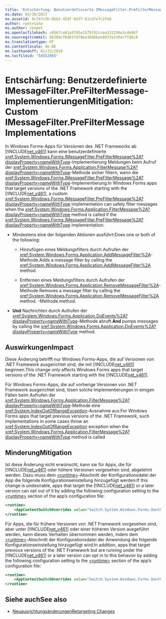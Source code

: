 ```yaml
---
title: 'Entschärfung: Benutzerdefinierte IMessageFilter.PreFilterMessage-Implementierungen'
ms.date: 03/30/2017
ms.assetid: 9cf47c5b-0bb2-45df-9437-61cd7e7c2f4d
author: rpetrusha
ms.author: ronpet
ms.openlocfilehash: c0567ce61a57d5e1575f42ccea332236e3cde987
ms.sourcegitcommit: 6b308cf6d627d78ee36dbbae8972a310ac7fd6c8
ms.translationtype: HT
ms.contentlocale: de-DE
ms.lasthandoff: 01/23/2019
ms.locfileid: "54552865"
---
```

# <a name="mitigation-custom-imessagefilterprefiltermessage-implementations"></a><span data-ttu-id="8e4f3-102">Entschärfung: Benutzerdefinierte IMessageFilter.PreFilterMessage-Implementierungen</span><span class="sxs-lookup"><span data-stu-id="8e4f3-102">Mitigation: Custom IMessageFilter.PreFilterMessage Implementations</span></span>
<span data-ttu-id="8e4f3-103">In Windows Forms-Apps für Versionen des .NET Frameworks ab [!INCLUDE[net_v461](../../../includes/net-v461-md.md)] kann eine benutzerdefinierte <xref:System.Windows.Forms.IMessageFilter.PreFilterMessage%2A?displayProperty=nameWithType>-Implementierung Meldungen beim Aufruf der <xref:System.Windows.Forms.Application.FilterMessage%2A?displayProperty=nameWithType>-Methode sicher filtern, wenn die <xref:System.Windows.Forms.IMessageFilter.PreFilterMessage%2A?displayProperty=nameWithType>-Implementierung:</span><span class="sxs-lookup"><span data-stu-id="8e4f3-103">In Windows Forms apps that target versions of the .NET Framework starting with the [!INCLUDE[net_v461](../../../includes/net-v461-md.md)], a custom <xref:System.Windows.Forms.IMessageFilter.PreFilterMessage%2A?displayProperty=nameWithType> implementation can safely filter messages when the <xref:System.Windows.Forms.Application.FilterMessage%2A?displayProperty=nameWithType> method is called if the <xref:System.Windows.Forms.IMessageFilter.PreFilterMessage%2A?displayProperty=nameWithType> implementation:</span></span>  
  
-   <span data-ttu-id="8e4f3-104">Mindestens eine der folgenden Aktionen ausführt:</span><span class="sxs-lookup"><span data-stu-id="8e4f3-104">Does one or both of the following:</span></span>  
  
    -   <span data-ttu-id="8e4f3-105">Hinzufügen eines Meldungsfilters durch Aufrufen der <xref:System.Windows.Forms.Application.AddMessageFilter%2A>-Methode.</span><span class="sxs-lookup"><span data-stu-id="8e4f3-105">Adds a message filter by calling the <xref:System.Windows.Forms.Application.AddMessageFilter%2A> method.</span></span>  
  
    -   <span data-ttu-id="8e4f3-106">Entfernen eines Meldungsfilters durch Aufrufen der <xref:System.Windows.Forms.Application.RemoveMessageFilter%2A>-Methode.</span><span class="sxs-lookup"><span data-stu-id="8e4f3-106">Removes a message filter by calling the <xref:System.Windows.Forms.Application.RemoveMessageFilter%2A> method.</span></span> <span data-ttu-id="8e4f3-107">-Methode.</span><span class="sxs-lookup"><span data-stu-id="8e4f3-107">method.</span></span>  
  
-   <span data-ttu-id="8e4f3-108">**Und** Nachrichten durch Aufrufen der <xref:System.Windows.Forms.Application.DoEvents%2A?displayProperty=nameWithType>-Methode abruft.</span><span class="sxs-lookup"><span data-stu-id="8e4f3-108">**And** pumps messages by calling the <xref:System.Windows.Forms.Application.DoEvents%2A?displayProperty=nameWithType> method.</span></span>  
  
## <a name="impact"></a><span data-ttu-id="8e4f3-109">Auswirkungen</span><span class="sxs-lookup"><span data-stu-id="8e4f3-109">Impact</span></span>  
 <span data-ttu-id="8e4f3-110">Diese Änderung betrifft nur Windows Forms-Apps, die auf Versionen von .NET Framework ausgerichtet sind, die mit [!INCLUDE[net_v461](../../../includes/net-v461-md.md)] beginnen.</span><span class="sxs-lookup"><span data-stu-id="8e4f3-110">This change only affects Windows Forms apps that target versions of the .NET Framework starting with the [!INCLUDE[net_v461](../../../includes/net-v461-md.md)].</span></span>  
  
 <span data-ttu-id="8e4f3-111">Für Windows Forms-Apps, die auf vorherige Versionen von .NET Framework ausgerichtet sind, lösen solche Implementierungen in einigen Fällen beim Aufrufen der <xref:System.Windows.Forms.Application.FilterMessage%2A?displayProperty=nameWithType>-Methode eine <xref:System.IndexOutOfRangeException>-Ausnahme aus.</span><span class="sxs-lookup"><span data-stu-id="8e4f3-111">For Windows Forms apps that target previous versions of the .NET Framework, such implementations in some cases throw an <xref:System.IndexOutOfRangeException> exception when the <xref:System.Windows.Forms.Application.FilterMessage%2A?displayProperty=nameWithType> method is called</span></span>  
  
## <a name="mitigation"></a><span data-ttu-id="8e4f3-112">Minderung</span><span class="sxs-lookup"><span data-stu-id="8e4f3-112">Mitigation</span></span>  
 <span data-ttu-id="8e4f3-113">Ist diese Änderung nicht erwünscht, kann sie für Apps, die für [!INCLUDE[net_v461](../../../includes/net-v461-md.md)] oder höhere Versionen vorgesehen sind, abgelehnt werden. Dazu muss dem [\<runtime>](../../../docs/framework/configure-apps/file-schema/runtime/runtime-element.md)-Abschnitt der Konfigurationsdatei der App die folgende Konfigurationseinstellung hinzugefügt werden:</span><span class="sxs-lookup"><span data-stu-id="8e4f3-113">If this change is undesirable, apps that target the [!INCLUDE[net_v461](../../../includes/net-v461-md.md)] or a later version can opt out of it by adding the following configuration setting to the [\<runtime>](../../../docs/framework/configure-apps/file-schema/runtime/runtime-element.md) section of the app’s configuration file:</span></span>  
  
```xml  
<runtime>  
    <AppContextSwitchOverrides value="Switch.System.Windows.Forms.DontSupportReentrantFilterMessage=true" />   
</runtime>  
```  
  
 <span data-ttu-id="8e4f3-114">Für Apps, die für frühere Versionen von .NET Framework vorgesehen sind, aber unter [!INCLUDE[net_v461](../../../includes/net-v461-md.md)] oder einer höheren Version ausgeführt werden, kann dieses Verhalten übernommen werden, indem dem [\<runtime>](../../../docs/framework/configure-apps/file-schema/runtime/runtime-element.md)-Abschnitt der Konfigurationsdatei der Anwendung die folgende Konfigurationseinstellung hinzugefügt wird:</span><span class="sxs-lookup"><span data-stu-id="8e4f3-114">In addition, apps that target previous versions of the .NET Framework but are running under the [!INCLUDE[net_v461](../../../includes/net-v461-md.md)] or a later version can opt in to this behavior by adding the following configuration setting to the [\<runtime>](../../../docs/framework/configure-apps/file-schema/runtime/runtime-element.md) section of the app’s configuration file:</span></span>  
  
```xml  
<runtime>  
    <AppContextSwitchOverrides value="Switch.System.Windows.Forms.DontSupportReentrantFilterMessage=false" />   
</runtime>  
```  
  
## <a name="see-also"></a><span data-ttu-id="8e4f3-115">Siehe auch</span><span class="sxs-lookup"><span data-stu-id="8e4f3-115">See also</span></span>
- [<span data-ttu-id="8e4f3-116">Neuausrichtungsänderungen</span><span class="sxs-lookup"><span data-stu-id="8e4f3-116">Retargeting Changes</span></span>](../../../docs/framework/migration-guide/retargeting-changes-in-the-net-framework-4-6-1.md)
